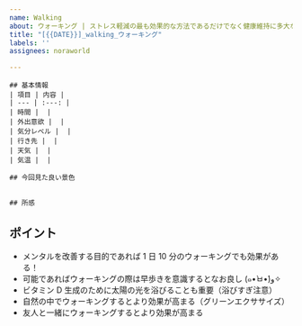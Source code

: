 ```yaml
---
name: Walking
about: ウォーキング | ストレス軽減の最も効果的な方法であるだけでなく健康維持に多大な効果を発揮します
title: "[{{DATE}}]_walking_ウォーキング"
labels: ''
assignees: noraworld

---
```


```
## 基本情報
| 項目 | 内容 |
| --- | :---: |
| 時間 |  |
| 外出意欲 |  |
| 気分レベル |  |
| 行き先 |  |
| 天気 |  |
| 気温 |  |

## 今回見た良い景色


## 所感

```

## ポイント
* メンタルを改善する目的であれば 1 日 10 分のウォーキングでも効果がある！
* 可能であればウォーキングの際は早歩きを意識するとなお良し (๑•̀ㅂ•́)و✧
* ビタミン D 生成のために太陽の光を浴びることも重要（浴びすぎ注意）
* 自然の中でウォーキングするとより効果が高まる（グリーンエクササイズ）
* 友人と一緒にウォーキングするとより効果が高まる

